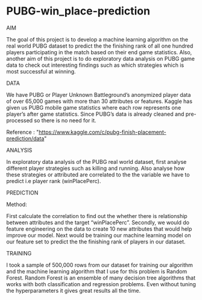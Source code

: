# PUBG-win_place-prediction

AIM

The goal of this project is to develop a machine learning algorithm on the real world PUBG dataset to predict the the finishing rank of all one hundred players participating in the match based on their end game statistics. Also, another aim of this project is to do exploratory data analysis on PUBG game data to check out interesting findings such as which strategies which is most successful at winning. 

DATA

We have PUBG or Player Unknown Battleground’s anonymized player data of over 65,000 games with more than 30 attributes or features. Kaggle has given us PUBG mobile game statistics where each row represents one player’s after game statistics. Since PUBG’s data is already cleaned and pre-processed so there is no need for it. 

Reference : "https://www.kaggle.com/c/pubg-finish-placement-prediction/data"

ANALYSIS

In exploratory data analysis of the PUBG real world dataset, first analyse different player strategies such as killing and running. Also analyse how these strategies or attributed are correlated to the the variable we have to predict i.e player rank (winPlacePerc).

PREDICTION

Method:

First calculate the correlation to find out the whether there is relationship between attributes and the target “winPlacePerc”.
Secondly, we would do feature engineering on the data to create 10 new attributes that would help improve our model.
Next would be training our machine learning model on our feature set to predict the the finishing rank of players in our dataset.

TRAINING

I took a sample of 500,000 rows from our dataset for training our algorithm and the machine learning algorithm that I use for this problem is Random Forest. Random Forest is an ensemble of many decision tree algorithms that works with both classification and regression problems. Even without tuning the hyperparameters it gives great results all the time.
